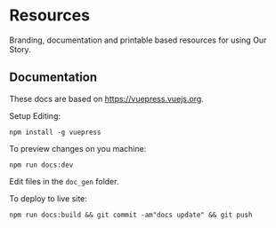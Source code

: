 # Resources

Branding, documentation and printable based resources for using Our Story.

## Documentation

These docs are based on https://vuepress.vuejs.org.

Setup Editing:

`npm install -g vuepress`

To preview changes on you machine:

`npm run docs:dev`

Edit files in the `doc_gen` folder.

To deploy to live site:

`npm run docs:build && git commit -am"docs update" && git push`